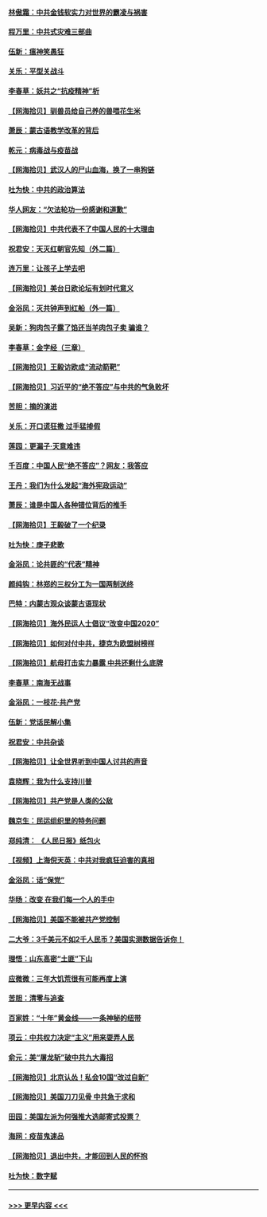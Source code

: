 #### [林傲霜：中共金钱软实力对世界的霸凌与祸害](../pages/nsc993/n12397515.md?t=09120751) 
#### [程万里：中共式灾难三部曲](../pages/nsc993/n12397106.md?t=09120751) 
#### [伍新：瘟神笑愚狂](../pages/nsc993/n12397052.md?t=09120751) 
#### [关乐：平型关战斗](../pages/nsc993/n12395387.md?t=09120751) 
#### [李春草：妖共之“抗疫精神”析](../pages/nsc993/n12395240.md?t=09120751) 
#### [【网海拾贝】驯兽员给自己养的兽喂花生米](../pages/nsc993/n12393919.md?t=09120751) 
#### [萧辰：蒙古语教学改革的背后](../pages/nsc993/n12393677.md?t=09120751) 
#### [乾元：病毒战与疫苗战](../pages/nsc993/n12393107.md?t=09120751) 
#### [【网海拾贝】武汉人的尸山血海，换了一串狗链](../pages/nsc993/n12393043.md?t=09120751) 
#### [吐为快：中共的政治算法](../pages/nsc993/n12390506.md?t=09120751) 
#### [华人网友：“欠法轮功一份感谢和道歉”](../pages/nsc993/n12390098.md?t=09120751) 
#### [【网海拾贝】中共代表不了中国人民的十大理由](../pages/nsc993/n12388155.md?t=09120751) 
#### [祝君安：天灭红朝官先知（外二篇）](../pages/nsc993/n12387957.md?t=09120751) 
#### [连万里：让孩子上学去吧](../pages/nsc993/n12385309.md?t=09120751) 
#### [【网海拾贝】美台日欧论坛有划时代意义](../pages/nsc993/n12385232.md?t=09120751) 
#### [金浴凤：灭共钟声到红船（外一篇）](../pages/nsc993/n12385154.md?t=09120751) 
#### [吴新：狗肉包子露了馅还当羊肉包子卖 骗谁？](../pages/nsc993/n12385133.md?t=09120751) 
#### [李春草：金字经（三章）](../pages/nsc993/n12383691.md?t=09120751) 
#### [【网海拾贝】王毅访欧成“流动箭靶”](../pages/nsc993/n12383338.md?t=09120751) 
#### [【网海拾贝】习近平的“绝不答应”与中共的气急败坏](../pages/nsc993/n12382819.md?t=09120751) 
#### [苦胆：摘的演进](../pages/nsc993/n12382619.md?t=09120751) 
#### [关乐：开口谎狂撒 过手猛掺假](../pages/nsc993/n12382604.md?t=09120751) 
#### [莲园：更漏子‧天意难违](../pages/nsc993/n12382598.md?t=09120751) 
#### [千百度：中国人民“绝不答应”？网友：我答应](../pages/nsc993/n12382024.md?t=09120751) 
#### [王丹：我们为什么发起“海外宪政运动”](../pages/nsc993/n12380286.md?t=09120751) 
#### [萧辰：谁是中国人各种错位背后的推手](../pages/nsc993/n12379800.md?t=09120751) 
#### [【网海拾贝】王毅破了一个纪录](../pages/nsc993/n12379251.md?t=09120751) 
#### [吐为快：庚子悲歌](../pages/nsc993/n12378821.md?t=09120751) 
#### [金浴凤：论共匪的“代表”精神](../pages/nsc993/n12377546.md?t=09120751) 
#### [颜纯钩：林郑的三权分工为一国两制送终](../pages/nsc993/n12377306.md?t=09120751) 
#### [巴特：内蒙古观众谈蒙古语现状](../pages/nsc993/n12376923.md?t=09120751) 
#### [【网海拾贝】海外民运人士倡议“改变中国2020”](../pages/nsc993/n12376682.md?t=09120751) 
#### [【网海拾贝】如何对付中共，捷克为欧盟树榜样](../pages/nsc993/n12374209.md?t=09120751) 
#### [【网海拾贝】航母打击实力暴露 中共还剩什么底牌](../pages/nsc993/n12371825.md?t=09120751) 
#### [李春草：南海无战事](../pages/nsc993/n12371159.md?t=09120751) 
#### [金浴凤：一枝花·共产党](../pages/nsc993/n12368757.md?t=09120751) 
#### [伍新：党话民解小集](../pages/nsc993/n12366907.md?t=09120751) 
#### [祝君安：中共杂谈](../pages/nsc993/n12366076.md?t=09120751) 
#### [【网海拾贝】让全世界听到中国人讨共的声音](../pages/nsc993/n12365569.md?t=09120751) 
#### [袁晓辉：我为什么支持川普](../pages/nsc993/n12362670.md?t=09120751) 
#### [【网海拾贝】共产党是人类的公敌](../pages/nsc993/n12363182.md?t=09120751) 
#### [魏京生：民运组织里的特务问题](../pages/nsc993/n12363010.md?t=09120751) 
#### [郑纯清： 《人民日报》纸包火](../pages/nsc993/n12362706.md?t=09120751) 
#### [【视频】上海倪天英：中共对我疯狂迫害的真相](../pages/nsc993/n12356341.md?t=09120751) 
#### [金浴凤：话“保党”](../pages/nsc993/n12361867.md?t=09120751) 
#### [华旸：改变 在我们每一个人的手中](../pages/nsc993/n12361774.md?t=09120751) 
#### [【网海拾贝】美国不能被共产党控制](../pages/nsc993/n12360271.md?t=09120751) 
#### [二大爷：3千美元不如2千人民币？美国实测数据告诉你！](../pages/nsc993/n12358563.md?t=09120751) 
#### [理悟：山东高密“土匪”下山](../pages/nsc993/n12358535.md?t=09120751) 
#### [应微微：三年大饥荒很有可能再度上演](../pages/nsc993/n12358523.md?t=09120751) 
#### [苦胆：清零与追查](../pages/nsc993/n12358501.md?t=09120751) 
#### [百家姓：“十年”黄金线——一条神秘的纽带](../pages/nsc993/n12358319.md?t=09120751) 
#### [项云：中共权力决定“主义”用来耍弄人民](../pages/nsc993/n12358172.md?t=09120751) 
#### [俞元：美“屠龙斩”破中共九大毒招](../pages/nsc993/n12357822.md?t=09120751) 
#### [【网海拾贝】北京认怂！私会10国“改过自新”](../pages/nsc993/n12357784.md?t=09120751) 
#### [【网海拾贝】美国刀刀见骨 中共急于求和](../pages/nsc993/n12355511.md?t=09120751) 
#### [田园：美国左派为何强推大选邮寄式投票？](../pages/nsc993/n12352963.md?t=09120751) 
#### [海网：疫苗鬼速品](../pages/nsc993/n12354438.md?t=09120751) 
#### [【网海拾贝】退出中共，才能回到人民的怀抱](../pages/nsc993/n12352634.md?t=09120751) 
#### [吐为快：数字赋](../pages/nsc993/n12352317.md?t=09120751) 

----
#### [ >>> 更早内容 <<< ](../indexes/nsc993-earlier.md)
